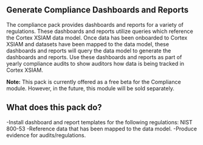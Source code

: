## **Generate Compliance Dashboards and Reports**
The compliance pack provides dashboards and reports for a variety of regulations. These dashboards and reports utilize queries which reference the Cortex XSIAM data model. Once data has been onboarded to Cortex XSIAM and datasets have been mapped to the data model, these dashboards and reports will query the data model to generate the dashboards and reports. Use these dashboards and reports as part of yearly compliance audits to show auditors how data is being tracked in Cortex XSIAM.

**Note:** This pack is currently offered as a free beta for the Compliance module. However, in the future, this module will be sold separately.


## **What does this pack do?**
-Install dashboard and report templates for the following regulations: NIST 800-53
-Reference data that has been mapped to the data model.
-Produce evidence for audits/regulations.
